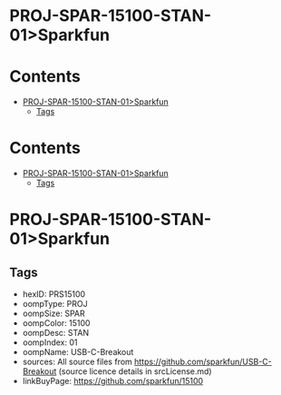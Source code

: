 
PROJ-SPAR-15100-STAN-01>Sparkfun
================================

Contents
========

* [PROJ-SPAR-15100-STAN-01>Sparkfun](#proj-spar-15100-stan-01sparkfun)
	* [Tags](#tags)

Contents
========

* [PROJ-SPAR-15100-STAN-01>Sparkfun](#proj-spar-15100-stan-01sparkfun)
	* [Tags](#tags)

# PROJ-SPAR-15100-STAN-01>Sparkfun

## Tags

- hexID: PRS15100
- oompType: PROJ
- oompSize: SPAR
- oompColor: 15100
- oompDesc: STAN
- oompIndex: 01
- oompName: USB-C-Breakout
- sources: All source files from https://github.com/sparkfun/USB-C-Breakout (source licence details in srcLicense.md)
- linkBuyPage: https://github.com/sparkfun/15100
